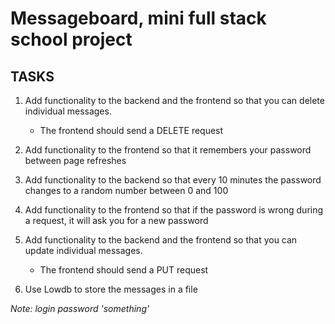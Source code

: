 # Messageboard, mini full stack school project

## TASKS

1. Add functionality to the backend and the frontend so that you can delete individual messages.
   - The frontend should send a DELETE request

2. Add functionality to the frontend so that it remembers your password between page refreshes

3. Add functionality to the backend so that every 10 minutes the password changes to a random number between 0 and 100

4. Add functionality to the frontend so that if the password is wrong during a request, it will ask you for a new password

5. Add functionality to the backend and the frontend so that you can update individual messages.
     - The frontend should send a PUT request

6. Use Lowdb to store the messages in a file


_Note: login password 'something'_